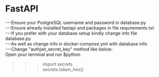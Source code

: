 # FastAPI
---Ensure your PostgreSQL username and password in database.py</br>
---Ensure already installed fastapi and packages in file requirements.txt</br>
---If you prefer with your database setup kindly change info file database.py</br>
---As well as change info in docker-compose.yml with database info</br>
---Change "authjwt_secret_key" method like below:</br>
Open your terminal and run $python</br>
>>>import secrets</br>
>>>secrets.token_hex()

